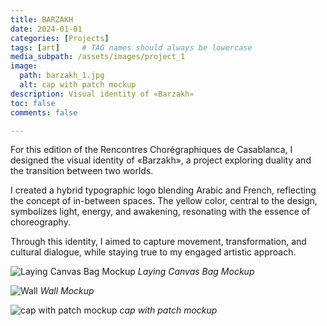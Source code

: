 ```yaml
---
title: BARZAKH
date: 2024-01-01
categories: [Projects]
tags: [art]     # TAG names should always be lowercase
media_subpath: /assets/images/project_1
image:
  path: barzakh_1.jpg
  alt: cap with patch mockup
description: Visual identity of «Barzakh»
toc: false
comments: false

---
```

 

For this edition of the Rencontres Chorégraphiques de Casablanca, I designed the visual identity of «Barzakh», a project exploring duality and the transition between two worlds.

I created a hybrid typographic logo blending Arabic and French, reflecting the concept of in-between spaces. The yellow color, central to the design, symbolizes light, energy, and awakening, resonating with the essence of choreography.

Through this identity, I aimed to capture movement, transformation, and cultural dialogue, while staying true to my engaged artistic approach.

![Laying Canvas Bag Mockup](barzakh_2.jpg)
_Laying Canvas Bag Mockup_


![Wall](barzakh_3.jpg)
_Wall Mockup_

![cap with patch mockup](barzakh_1.jpg)
_cap with patch mockup_

